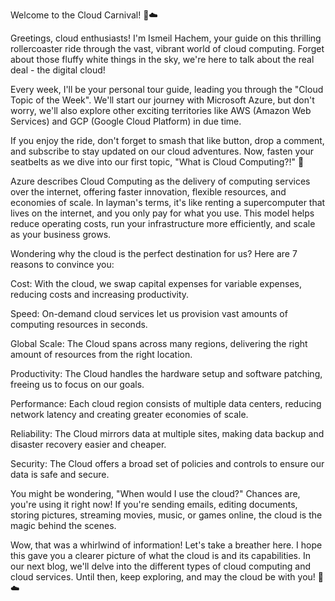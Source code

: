 Welcome to the Cloud Carnival! 🎪☁️

Greetings, cloud enthusiasts! I'm Ismeil Hachem, your guide on this thrilling rollercoaster ride through the vast, vibrant world of cloud computing. Forget about those fluffy white things in the sky, we're here to talk about the real deal - the digital cloud!

Every week, I'll be your personal tour guide, leading you through the "Cloud Topic of the Week". We'll start our journey with Microsoft Azure, but don't worry, we'll also explore other exciting territories like AWS (Amazon Web Services) and GCP (Google Cloud Platform) in due time.

If you enjoy the ride, don't forget to smash that like button, drop a comment, and subscribe to stay updated on our cloud adventures. Now, fasten your seatbelts as we dive into our first topic, "What is Cloud Computing?!" 🚀

Azure describes Cloud Computing as the delivery of computing services over the internet, offering faster innovation, flexible resources, and economies of scale. In layman's terms, it's like renting a supercomputer that lives on the internet, and you only pay for what you use. This model helps reduce operating costs, run your infrastructure more efficiently, and scale as your business grows.

Wondering why the cloud is the perfect destination for us? Here are 7 reasons to convince you:

Cost: With the cloud, we swap capital expenses for variable expenses, reducing costs and increasing productivity.

Speed: On-demand cloud services let us provision vast amounts of computing resources in seconds.

Global Scale: The Cloud spans across many regions, delivering the right amount of resources from the right location.

Productivity: The Cloud handles the hardware setup and software patching, freeing us to focus on our goals.

Performance: Each cloud region consists of multiple data centers, reducing network latency and creating greater economies of scale.

Reliability: The Cloud mirrors data at multiple sites, making data backup and disaster recovery easier and cheaper.

Security: The Cloud offers a broad set of policies and controls to ensure our data is safe and secure.

You might be wondering, "When would I use the cloud?" Chances are, you're using it right now! If you're sending emails, editing documents, storing pictures, streaming movies, music, or games online, the cloud is the magic behind the scenes.

Wow, that was a whirlwind of information! Let's take a breather here. I hope this gave you a clearer picture of what the cloud is and its capabilities. In our next blog, we'll delve into the different types of cloud computing and cloud services. Until then, keep exploring, and may the cloud be with you! 🌈☁️